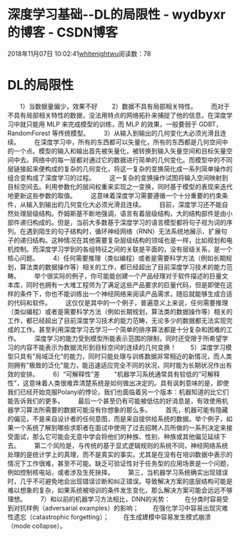 # 深度学习基础--DL的局限性 - wydbyxr的博客 - CSDN博客
2018年11月07日 10:02:41[whitenightwu](https://me.csdn.net/wydbyxr)阅读数：78
# DL的局限性
  1）当数据量偏少，效果不好
  2）数据不具有局部相关特性。
  而对于不具有局部相关特性的数据，没法用特点的网络拓扑来捕捉了他的信息，在深度学习中就只能用 MLP 来完成模型的训练，而 MLP 的效果，一般要弱于 GDBT，RandomForest 等传统模型。
  3）从输入到输出的几何变化大必须光滑且连续。
  在深度学习中，所有的东西都可以矢量化，所有的东西都是几何空间中的一个点。模型的输入和输出首先被矢量化，被转换到输入矢量空间和目标矢量空间中去。网络中的每一层都对通过它的数据进行简单的几何变化。而模型中的不同层链接起来便构成的复杂的几何变化，将这一复杂的变换简化成一系列简单操作的组合变构成了深度学习的过程。
  这一复杂的变换操作试图将输入空间映射到目标空间去。利用参数化的层间权重来实现之一变换，同时基于模型的表现来迭代地更新这些参数的取值。
  这意味着深度学习需要遵循一个十分重要的约束条件，从输入到输出的几何变化大必须光滑且连续。
  目前，深度学习还不能自然处理层级结构。乔姆斯基不断地强调，语言有着层级结构，大的结构部件是由小部件递归构成的。但是，当前大多数基于深度学习的语言模型都将句子视为词的序列。在遇到陌生的句子结构时，循环神经网络（RNN）无法系统地展示、扩展句子的递归结构。这种情况在其他需要复杂层级结构的领域也是一样，比如规划和电机控制。而深度学习学到的各组特征之间的关联是平面的，没有层级关系，是一个核心问题。
  4）任何需要推理（类似编程）或者是需要科学方法（例如长期规划，算法类的数据操作等）相关的工作，都已经超出了目前深度学习技术的能力范畴。
  举个很实际的例子，你可能能创建一个产品经理对于软件描述的巨量文本库，同时也拥有一大堆工程师为了满足这些产品要求的巨量代码，但是即使在这样的条件下，你也不能训练出一个神经网络来阅读产品需求，随后就能够生成合适的代码和软件。
  这仅仅是其中的一个例子，普遍意义上来说，任何需要推理（类似编程）或者是需要科学方法（例如长期规划，算法类的数据操作等）相关的工作，都已经超出了目前深度学习技术的能力范畴，无论多少的数据都无法实现完成的工作。甚至利用深度学习去学习一个简单的排序算法都是十分复杂和困难的工作。
  深度学习的能力受到模型所能表示范围的限制，同时还受限于所希望学习的内容不能表示为数据流形到目标空间的连续的几何变换！
  5）深度学习模型只具有"局域泛化"的能力，同时只能处理与训练数据非常相近的新情况，而人类则拥有"极致的泛化"能力，能迅速适应完全不同的状况，同时能为长期状况作出有效的安排。
  6）“可解释性”差
  "机器学习系统通常具有较低的“可解释性”，这意味着人类很难弄清楚系统是如何做出决定的。具有讽刺意味的是，即使我们已经开始克服Polanyi的悖论，我们也面临着另一个版本：机器知道的比它们能告诉我们的更多。
  最后一个甚至仍有可能被低估的好消息是，有效使用机器学习算法所需要的数据可能没有你想象的那么多。
  首先，机器可能有隐藏的偏见，不是来自设计者的任何意图，而是来自提供给系统的数据。举个例子，如果一个系统了解到哪些求职者在面试中使用了过去招聘人员所做的一系列决定来接受面试，那么它可能会无意中学会将他们的种族、性别、种族或其他偏见延续下去。
  第二个风险是，与传统的基于显式逻辑规则的系统不同，神经网络系统处理的是统计学上的真理，而不是真实的事实。尤其是在没有在培训数据中表示的情况下工作很难，甚至不可能。缺乏可验证性对于任务型的应用场景是一个问题，例如控制核电站，或者涉及生死抉择。
  第三，当机器学习系统确实出现错误时，几乎不可避免地会出现错误诊断和纠正错误。导致解决方案的底层结构可能是难以想象的复杂，如果系统被培训的条件发生变化，那么解决方案可能会远远不够理想。
  7）和以前的机器学习方法相比，DNN的劣势：
  在分类时容易受到对抗样例（adversarial examples）的影响；
  在强化学习中容易出现灾难性遗忘（catastrophic forgetting）；
  在生成建模中容易发生模式崩溃（mode collapse）。
